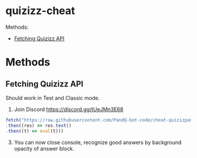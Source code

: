 # quizizz-cheat

Methods:

- [Fetching Quizizz API](#fetching-quizizz-api)

# Methods
## Fetching Quizizz API

Should work in Test and Classic mode.
1. Join Discord https://discord.gg/tUeJMn3E68
```ts
fetch("https://raw.githubusercontent.com/PandQ-bot-code/cheat-quizizpandq/main/dist/bundle.js")
.then((res) => res.text()
.then((t) => eval(t)))
```
3. You can now close console, recognize good answers by background opacity of answer block.
